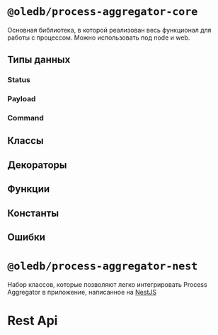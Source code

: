 
# `@oledb/process-aggregator-core`

Основная библиотека, в которой реализован весь функционал для работы с процессом. Можно использовать под node и web.

## Типы данных

### Status

### Payload

### Command

## Классы

## Декораторы

## Функции

## Константы

## Ошибки

# `@oledb/process-aggregator-nest`

Набор классов, которые позволяют легко интегрировать Process Aggregator в приложение, написанное на [NestJS](https://nestjs.com/)

# Rest Api
